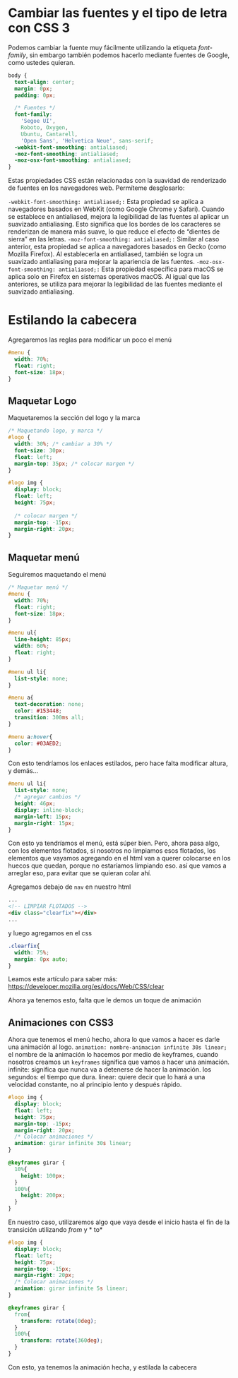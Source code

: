 # Cambiar las fuentes y el tipo de letra con CSS 3

Podemos cambiar la fuente muy fácilmente utilizando la etiqueta *font-family*, sin embargo también podemos hacerlo mediante fuentes de Google, como ustedes quieran.

```css
body {
  text-align: center;
  margin: 0px;
  padding: 0px;

  /* Fuentes */
  font-family:
    'Segoe UI', 
    Roboto, Oxygen, 
    Ubuntu, Cantarell, 
    'Open Sans', 'Helvetica Neue', sans-serif;
  -webkit-font-smoothing: antialiased;
  -moz-font-smoothing: antialiased;
  -moz-osx-font-smoothing: antialiased;
}
```
Estas propiedades CSS están relacionadas con la suavidad de renderizado de fuentes en los navegadores web. Permíteme desglosarlo:

`-webkit-font-smoothing: antialiased;:` Esta propiedad se aplica a navegadores basados en WebKit (como Google Chrome y Safari). Cuando se establece en antialiased, mejora la legibilidad de las fuentes al aplicar un suavizado antialiasing. Esto significa que los bordes de los caracteres se renderizan de manera más suave, lo que reduce el efecto de “dientes de sierra” en las letras.
`-moz-font-smoothing: antialiased;:` Similar al caso anterior, esta propiedad se aplica a navegadores basados en Gecko (como Mozilla Firefox). Al establecerla en antialiased, también se logra un suavizado antialiasing para mejorar la apariencia de las fuentes.
`-moz-osx-font-smoothing: antialiased;:` Esta propiedad específica para macOS se aplica solo en Firefox en sistemas operativos macOS. Al igual que las anteriores, se utiliza para mejorar la legibilidad de las fuentes mediante el suavizado antialiasing.

# Estilando la cabecera
Agregaremos las reglas para modificar un poco el menú
```css
#menu {
  width: 70%;
  float: right;
  font-size: 18px;
}
``` 

## Maquetar Logo
Maquetaremos la sección del logo y la marca
```css
/* Maquetando logo, y marca */
#logo {
  width: 30%; /* cambiar a 30% */
  font-size: 30px;
  float: left;
  margin-top: 35px; /* colocar margen */
}

#logo img {
  display: block;
  float: left;
  height: 75px;
  
  /* colocar margen */
  margin-top: -15px; 
  margin-right: 20px;
}
```
## Maquetar menú
Seguiremos maquetando el menú 

```css
/* Maquetar menú */
#menu {
  width: 70%;
  float: right;
  font-size: 18px;
}

#menu ul{
  line-height: 85px;
  width: 60%;
  float: right;
}

#menu ul li{
  list-style: none;
}

#menu a{
  text-decoration: none;
  color: #153448;
  transition: 300ms all;
}

#menu a:hover{
  color: #03AED2;
}
```

Con esto tendríamos los enlaces estilados, pero hace falta modificar altura, y demás...

```css
#menu ul li{
  list-style: none;
  /* agregar cambios */
  height: 46px;
  display: inline-block;
  margin-left: 15px;
  margin-right: 15px;
}
```

Con esto ya tendríamos el menú, está súper bien.
Pero, ahora pasa algo, con los elementos flotados, si nosotros no limpiamos esos flotados, los elementos que vayamos agregando en el html van a querer colocarse en los huecos que quedan, porque no estaríamos limpiando eso. así que vamos a arreglar eso, para evitar que se quieran colar ahí.

Agregamos debajo de `nav` en nuestro html
```html
...
<!-- LIMPIAR FLOTADOS -->
<div class="clearfix"></div>
...

``` 
y luego agregamos en el css

```css
.clearfix{
  width: 75%;
  margin: 0px auto;
}
```
Leamos este artículo para saber más: https://developer.mozilla.org/es/docs/Web/CSS/clear 

Ahora ya tenemos esto, falta que le demos un toque de animación

## Animaciones con CSS3
Ahora que tenemos el menú hecho, ahora lo que vamos a hacer es darle una animación al logo.
`animation: nombre-animacion infinite 30s linear;`
el nombre de la animación lo hacemos por medio de keyframes, cuando nosotros creamos un `keyframes` significa que vamos a hacer una animación.
infinite: significa que nunca va a detenerse de hacer la animación.
los segundos: el tiempo que dura.
linear: quiere decir que lo hará a una velocidad constante, no al principio lento y después rápido.

```css
#logo img {
  display: block;
  float: left;
  height: 75px;
  margin-top: -15px; 
  margin-right: 20px;
  /* Colocar animaciones */
  animation: girar infinite 30s linear;
}

@keyframes girar {
  10%{
    height: 100px;
  }
  100%{
    height: 200px;
  }
}
```

En nuestro caso, utilizaremos algo que vaya desde el inicio hasta el fin de la transición utilizando *from* y * to* 

```css
#logo img {
  display: block;
  float: left;
  height: 75px;
  margin-top: -15px; 
  margin-right: 20px;
  /* Colocar animaciones */
  animation: girar infinite 5s linear;
}

@keyframes girar {
  from{
    transform: rotate(0deg);
  }
  100%{
    transform: rotate(360deg);
  }
}
```

Con esto, ya tenemos la animación hecha, y estilada la cabecera